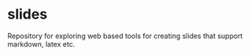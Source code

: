 # slides
Repository for exploring web based tools for creating slides that support markdown, latex etc.
